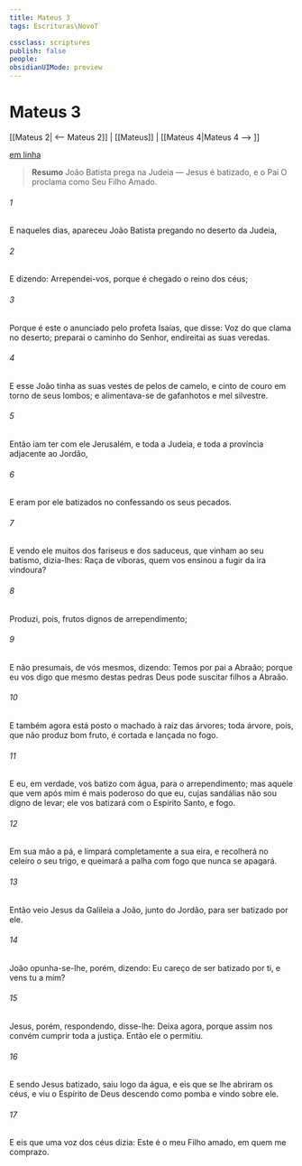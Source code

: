 ```yaml
---
title: Mateus 3
tags: Escrituras\NovoT

cssclass: scriptures
publish: false
people:
obsidianUIMode: preview
---
```


# Mateus 3
[[Mateus 2| <-- Mateus 2]] | [[Mateus]] | [[Mateus 4|Mateus 4 --> ]]

[em linha](https://churchofjesuschrist.org/study/scriptures/nt/matt/3?lang=por)

> __Resumo__
João Batista prega na Judeia — Jesus é batizado, e o Pai O proclama como Seu Filho Amado.

###### 1 
E naqueles dias, apareceu João Batista pregando no deserto da Judeia,

###### 2 
E dizendo: Arrependei-vos, porque é chegado o reino dos céus;

###### 3 
Porque é este o anunciado pelo profeta Isaías, que disse: Voz do que clama no deserto; preparai o caminho do Senhor, endireitai as suas veredas.

###### 4 
E esse João tinha as suas vestes de pelos de camelo, e  cinto de couro em torno de seus lombos; e alimentava-se de gafanhotos e mel silvestre.

###### 5 
Então iam ter com ele Jerusalém, e toda a Judeia, e toda a província adjacente ao Jordão,

###### 6 
E eram por ele batizados no  confessando os seus pecados.

###### 7 
E vendo ele muitos dos fariseus e dos saduceus, que vinham ao seu batismo, dizia-lhes: Raça de víboras, quem vos ensinou a fugir da ira vindoura?

###### 8 
Produzi, pois, frutos dignos de arrependimento;

###### 9 
E não presumais, de vós mesmos, dizendo: Temos por pai a Abraão; porque eu vos digo que mesmo destas pedras Deus pode suscitar filhos a Abraão.

###### 10 
E também agora está posto o machado à raiz das árvores; toda árvore, pois, que não produz bom fruto, é cortada e lançada no fogo.

###### 11 
E eu, em verdade, vos batizo com água, para o arrependimento; mas aquele que vem após mim é mais poderoso do que eu, cujas sandálias não sou digno de levar; ele vos batizará com o Espírito Santo, e  fogo.

###### 12 
Em sua mão  a pá, e limpará completamente a sua eira, e recolherá no celeiro o seu trigo, e queimará a palha com fogo que nunca se apagará.

###### 13 
Então veio Jesus da Galileia a João, junto do Jordão, para ser batizado por ele.

###### 14 
João opunha-se-lhe, porém, dizendo: Eu careço de ser batizado por ti, e vens tu a mim?

###### 15 
Jesus, porém, respondendo, disse-lhe: Deixa  agora, porque assim nos convém cumprir toda a justiça. Então ele o permitiu.

###### 16 
E sendo Jesus batizado, saiu logo da água, e eis que se lhe abriram os céus, e viu o Espírito de Deus descendo como pomba e vindo sobre ele.

###### 17 
E eis que uma voz dos céus dizia: Este é o meu Filho amado, em quem me comprazo.

